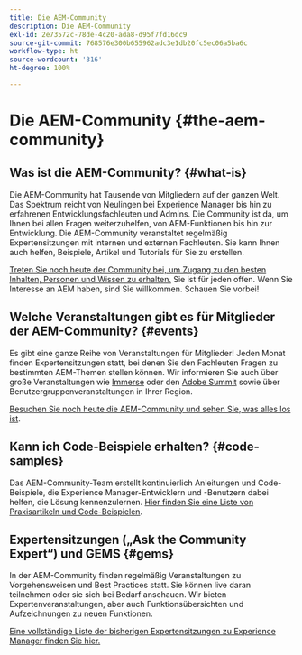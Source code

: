 ```yaml
---
title: Die AEM-Community
description: Die AEM-Community
exl-id: 2e73572c-78de-4c20-ada8-d95f7fd16dc9
source-git-commit: 768576e300b655962adc3e1db20fc5ec06a5ba6c
workflow-type: ht
source-wordcount: '316'
ht-degree: 100%

---
```


# Die AEM-Community {#the-aem-community}

## Was ist die AEM-Community? {#what-is}

Die AEM-Community hat Tausende von Mitgliedern auf der ganzen Welt. Das Spektrum reicht von Neulingen bei Experience Manager bis hin zu erfahrenen Entwicklungsfachleuten und Admins. Die Community ist da, um Ihnen bei allen Fragen weiterzuhelfen, von AEM-Funktionen bis hin zur Entwicklung. Die AEM-Community veranstaltet regelmäßig Expertensitzungen mit internen und externen Fachleuten. Sie kann Ihnen auch helfen, Beispiele, Artikel und Tutorials für Sie zu erstellen.

[Treten Sie noch heute der Community bei, um Zugang zu den besten Inhalten, Personen und Wissen zu erhalten.](https://experienceleaguecommunities.adobe.com/t5/adobe-experience-manager/ct-p/adobe-experience-manager-community?lang=de) Sie ist für jeden offen. Wenn Sie Interesse an AEM haben, sind Sie willkommen. Schauen Sie vorbei!

## Welche Veranstaltungen gibt es für Mitglieder der AEM-Community? {#events}

Es gibt eine ganze Reihe von Veranstaltungen für Mitglieder! Jeden Monat finden Expertensitzungen statt, bei denen Sie den Fachleuten Fragen zu bestimmten AEM-Themen stellen können. Wir informieren Sie auch über große Veranstaltungen wie [Immerse](https://help-forums.adobe.com/content/adobeforums/en/experience-manager-forum/adobe-experience-manager.topic.html/forum__fb7p-the_immerseagendai.html) oder den [Adobe Summit](https://business.adobe.com/summit/adobe-summit.html) sowie über Benutzergruppenveranstaltungen in Ihrer Region.

[Besuchen Sie noch heute die AEM-Community und sehen Sie, was alles los ist](https://help-forums.adobe.com/content/adobeforums/en/experience-manager-forum/adobe-experience-manager.html).

## Kann ich Code-Beispiele erhalten? {#code-samples}

Das AEM-Community-Team erstellt kontinuierlich Anleitungen und Code-Beispiele, die Experience Manager-Entwicklern und -Benutzern dabei helfen, die Lösung kennenzulernen. [Hier finden Sie eine Liste von Praxisartikeln und Code-Beispielen](https://experienceleaguecommunities.adobe.com/t5/adobe-experience-manager/ct-p/adobe-experience-manager-community?lang=de).

## Expertensitzungen („Ask the Community Expert“) und GEMS {#gems}

In der AEM-Community finden regelmäßig Veranstaltungen zu Vorgehensweisen und Best Practices statt. Sie können live daran teilnehmen oder sie sich bei Bedarf anschauen. Wir bieten Expertenveranstaltungen, aber auch Funktionsübersichten und Aufzeichnungen zu neuen Funktionen.

[Eine vollständige Liste der bisherigen Expertensitzungen zu Experience Manager finden Sie hier.](https://experienceleague.adobe.com/docs/experience-manager-guides-learn/tutorials/knowledge-base/expert-session/expert-session.html?lang=de)
